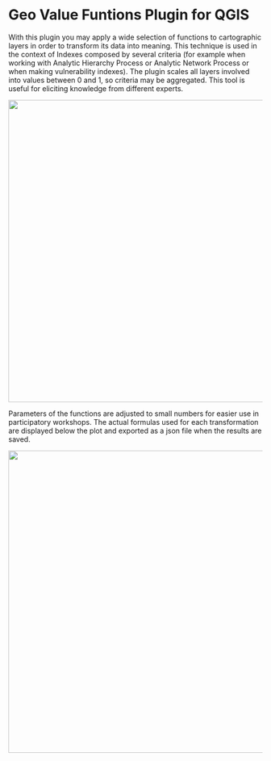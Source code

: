 
# Geo Value Funtions Plugin for QGIS

With this plugin you may apply a wide selection of functions to cartographic layers in order to transform its data into meaning. This technique is used in the context of Indexes composed by several criteria (for example when working with Analytic Hierarchy Process or Analytic Network Process or when making vulnerability indexes). The plugin scales all layers involved into values between 0 and 1, so criteria may be aggregated. This tool is useful for eliciting knowledge from different experts.

<img src="/gvf_qgis4.PNG" width="600px">

Parameters of the functions are adjusted to small numbers for easier use in participatory workshops. The actual formulas used for each transformation are displayed below the plot and exported as a json file when the results are saved.

<img src="/gvf_qgis3.PNG" width="600px">

